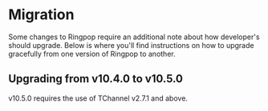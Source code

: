 # Migration
Some changes to Ringpop require an additional note about how developer's
should upgrade. Below is where you'll find instructions on how to upgrade
gracefully from one version of Ringpop to another.

## Upgrading from v10.4.0 to v10.5.0
v10.5.0 requires the use of TChannel v2.7.1 and above.
